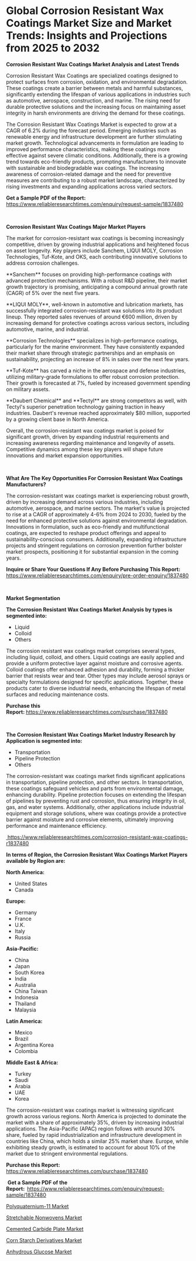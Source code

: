 <p><h1>Global Corrosion Resistant Wax Coatings Market Size and Market Trends: Insights and Projections from 2025 to 2032</h1></p><p><strong>Corrosion Resistant Wax Coatings Market Analysis and Latest Trends</strong></p>
<p><p>Corrosion Resistant Wax Coatings are specialized coatings designed to protect surfaces from corrosion, oxidation, and environmental degradation. These coatings create a barrier between metals and harmful substances, significantly extending the lifespan of various applications in industries such as automotive, aerospace, construction, and marine. The rising need for durable protective solutions and the increasing focus on maintaining asset integrity in harsh environments are driving the demand for these coatings.</p><p>The Corrosion Resistant Wax Coatings Market is expected to grow at a CAGR of 6.2% during the forecast period. Emerging industries such as renewable energy and infrastructure development are further stimulating market growth. Technological advancements in formulation are leading to improved performance characteristics, making these coatings more effective against severe climatic conditions. Additionally, there is a growing trend towards eco-friendly products, prompting manufacturers to innovate with sustainable and biodegradable wax coatings. The increasing awareness of corrosion-related damage and the need for preventive measures are contributing to a robust market landscape, characterized by rising investments and expanding applications across varied sectors.</p></p>
<p><strong>Get a Sample PDF of the Report:&nbsp;</strong> <a href="https://www.reliableresearchtimes.com/enquiry/request-sample/1837480?utm_campaign=2105&utm_medium=2&utm_source=Github&utm_content=ia&utm_term=03022025&utm_id=corrosion-resistant-wax-coatings">https://www.reliableresearchtimes.com/enquiry/request-sample/1837480</a></p>
<p>&nbsp;</p>
<p><strong>Corrosion Resistant Wax Coatings Major Market Players</strong></p>
<p><p>The market for corrosion-resistant wax coatings is becoming increasingly competitive, driven by growing industrial applications and heightened focus on asset longevity. Key players include Sanchem, LIQUI MOLY, Corrosion Technologies, Tuf-Kote, and OKS, each contributing innovative solutions to address corrosion challenges.</p><p>**Sanchem** focuses on providing high-performance coatings with advanced protection mechanisms. With a robust R&D pipeline, their market growth trajectory is promising, anticipating a compound annual growth rate (CAGR) of 5% over the next five years.</p><p>**LIQUI MOLY**, well-known in automotive and lubrication markets, has successfully integrated corrosion-resistant wax solutions into its product lineup. They reported sales revenues of around €600 million, driven by increasing demand for protective coatings across various sectors, including automotive, marine, and industrial.</p><p>**Corrosion Technologies** specializes in high-performance coatings, particularly for the marine environment. They have consistently expanded their market share through strategic partnerships and an emphasis on sustainability, projecting an increase of 8% in sales over the next few years.</p><p>**Tuf-Kote** has carved a niche in the aerospace and defense industries, utilizing military-grade formulations to offer robust corrosion protection. Their growth is forecasted at 7%, fueled by increased government spending on military assets.</p><p>**Daubert Chemical** and **Tectyl** are strong competitors as well, with Tectyl's superior penetration technology gaining traction in heavy industries. Daubert's revenue reached approximately $80 million, supported by a growing client base in North America.</p><p>Overall, the corrosion-resistant wax coatings market is poised for significant growth, driven by expanding industrial requirements and increasing awareness regarding maintenance and longevity of assets. Competitive dynamics among these key players will shape future innovations and market expansion opportunities.</p></p>
<p>&nbsp;</p>
<p><strong>What Are The Key Opportunities For Corrosion Resistant Wax Coatings Manufacturers?</strong></p>
<p><p>The corrosion-resistant wax coatings market is experiencing robust growth, driven by increasing demand across various industries, including automotive, aerospace, and marine sectors. The market's value is projected to rise at a CAGR of approximately 4-6% from 2024 to 2030, fueled by the need for enhanced protective solutions against environmental degradation. Innovations in formulation, such as eco-friendly and multifunctional coatings, are expected to reshape product offerings and appeal to sustainability-conscious consumers. Additionally, expanding infrastructure projects and stringent regulations on corrosion prevention further bolster market prospects, positioning it for substantial expansion in the coming years.</p></p>
<p><strong>Inquire or Share Your Questions If Any Before Purchasing This Report:</strong> <a href="https://www.reliableresearchtimes.com/enquiry/pre-order-enquiry/1837480?utm_campaign=2105&utm_medium=2&utm_source=Github&utm_content=ia&utm_term=03022025&utm_id=corrosion-resistant-wax-coatings">https://www.reliableresearchtimes.com/enquiry/pre-order-enquiry/1837480</a></p>
<p>&nbsp;</p>
<p><strong>Market Segmentation</strong></p>
<p><strong>The Corrosion Resistant Wax Coatings Market Analysis by types is segmented into:</strong></p>
<p><ul><li>Liquid</li><li>Colloid</li><li>Others</li></ul></p>
<p><p>The corrosion resistant wax coatings market comprises several types, including liquid, colloid, and others. Liquid coatings are easily applied and provide a uniform protective layer against moisture and corrosive agents. Colloid coatings offer enhanced adhesion and durability, forming a thicker barrier that resists wear and tear. Other types may include aerosol sprays or specialty formulations designed for specific applications. Together, these products cater to diverse industrial needs, enhancing the lifespan of metal surfaces and reducing maintenance costs.</p></p>
<p><strong>Purchase this Report:&nbsp;</strong><a href="https://www.reliableresearchtimes.com/purchase/1837480?utm_campaign=2105&utm_medium=2&utm_source=Github&utm_content=ia&utm_term=03022025&utm_id=corrosion-resistant-wax-coatings">https://www.reliableresearchtimes.com/purchase/1837480</a></p>
<p>&nbsp;</p>
<p><strong>The Corrosion Resistant Wax Coatings Market Industry Research by Application is segmented into:</strong></p>
<p><ul><li>Transportation</li><li>Pipeline Protection</li><li>Others</li></ul></p>
<p><p>The corrosion-resistant wax coatings market finds significant applications in transportation, pipeline protection, and other sectors. In transportation, these coatings safeguard vehicles and parts from environmental damage, enhancing durability. Pipeline protection focuses on extending the lifespan of pipelines by preventing rust and corrosion, thus ensuring integrity in oil, gas, and water systems. Additionally, other applications include industrial equipment and storage solutions, where wax coatings provide a protective barrier against moisture and corrosive elements, ultimately improving performance and maintenance efficiency.</p></p>
<p><a href="https://www.reliableresearchtimes.com/corrosion-resistant-wax-coatings-r1837480?utm_campaign=2105&utm_medium=2&utm_source=Github&utm_content=ia&utm_term=03022025&utm_id=corrosion-resistant-wax-coatings">&nbsp;https://www.reliableresearchtimes.com/corrosion-resistant-wax-coatings-r1837480</a></p>
<p><strong>In terms of Region, the Corrosion Resistant Wax Coatings Market Players available by Region are:</strong></p>
<p>
    <p> <strong> North America: </strong>
        <ul>
            <li>United States</li>
            <li>Canada</li>
        </ul>
        </p> 
    <p> <strong> Europe: </strong>
        <ul>
            <li>Germany</li>
            <li>France</li>
            <li>U.K.</li>
            <li>Italy</li>
            <li>Russia</li>
        </ul>
        </p> 
    <p> <strong> Asia-Pacific: </strong>
        <ul>
            <li>China</li>
            <li>Japan</li>
            <li>South Korea</li>
            <li>India</li>
            <li>Australia</li>
            <li>China Taiwan</li>
            <li>Indonesia</li>
            <li>Thailand</li>
            <li>Malaysia</li>
        </ul>
        </p> 
    <p> <strong> Latin America: </strong>
        <ul>
            <li>Mexico</li>
            <li>Brazil</li>
            <li>Argentina Korea</li>
            <li>Colombia</li>
        </ul>
        </p> 
    <p> <strong> Middle East & Africa: </strong>
        <ul>
            <li>Turkey</li>
            <li>Saudi</li>
            <li>Arabia</li>
            <li>UAE</li>
            <li>Korea</li>
        </ul>
    </p>
    </p>
<p><p>The corrosion-resistant wax coatings market is witnessing significant growth across various regions. North America is projected to dominate the market with a share of approximately 35%, driven by increasing industrial applications. The Asia-Pacific (APAC) region follows with around 30% share, fueled by rapid industrialization and infrastructure development in countries like China, which holds a similar 25% market share. Europe, while exhibiting steady growth, is estimated to account for about 10% of the market due to stringent environmental regulations.</p></p>
<p><strong>Purchase this Report: </strong><a href="https://www.reliableresearchtimes.com/purchase/1837480?utm_campaign=2105&utm_medium=2&utm_source=Github&utm_content=ia&utm_term=03022025&utm_id=corrosion-resistant-wax-coatings">https://www.reliableresearchtimes.com/purchase/1837480</a></p>
<p>&nbsp;<strong>Get a Sample PDF of the Report:&nbsp;&nbsp;</strong><a href="https://www.reliableresearchtimes.com/enquiry/request-sample/1837480?utm_campaign=2105&utm_medium=2&utm_source=Github&utm_content=ia&utm_term=03022025&utm_id=corrosion-resistant-wax-coatings">https://www.reliableresearchtimes.com/enquiry/request-sample/1837480</a></p>
<p><strong></strong></p>
<p><p><a href="https://www.linkedin.com/pulse/polyquaternium-11-market-analysis-type-application-geography-aef7f?utm_campaign=2105&utm_medium=2&utm_source=Github&utm_content=ia&utm_term=03022025&utm_id=corrosion-resistant-wax-coatings">Polyquaternium-11 Market</a></p><p><a href="https://www.linkedin.com/pulse/according-market-research-stretchable-nonwovens-size-ucxsc?utm_campaign=2105&utm_medium=2&utm_source=Github&utm_content=ia&utm_term=03022025&utm_id=corrosion-resistant-wax-coatings">Stretchable Nonwovens Market</a></p><p><a href="https://www.linkedin.com/pulse/insightful-cemented-carbide-plate-market-report-2025-2032-krdoc?utm_campaign=2105&utm_medium=2&utm_source=Github&utm_content=ia&utm_term=03022025&utm_id=corrosion-resistant-wax-coatings">Cemented Carbide Plate Market</a></p><p><a href="https://www.linkedin.com/pulse/global-corn-starch-derivatives-market-set-expansion-projected-utvwf?utm_campaign=2105&utm_medium=2&utm_source=Github&utm_content=ia&utm_term=03022025&utm_id=corrosion-resistant-wax-coatings">Corn Starch Derivatives Market</a></p><p><a href="https://www.linkedin.com/pulse/anhydrous-glucose-market-share-analysis-growth-trends-forecasts-syhwc?utm_campaign=2105&utm_medium=2&utm_source=Github&utm_content=ia&utm_term=03022025&utm_id=corrosion-resistant-wax-coatings">Anhydrous Glucose Market</a></p></p>